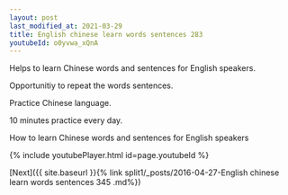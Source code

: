 ```yaml
---
layout: post
last_modified_at: 2021-03-29
title: English chinese learn words sentences 283 
youtubeId: o0yvwa_xQnA
---
```

 
 
Helps to learn Chinese words and sentences for English speakers.

Opportunitiy to repeat the words sentences. 

Practice Chinese language. 
 
10 minutes practice every day. 
 
How to learn Chinese words and sentences for English speakers 
 
{% include youtubePlayer.html id=page.youtubeId %}
 
 
[Next]({{ site.baseurl }}{% link  split1/_posts/2016-04-27-English chinese learn words sentences 345 .md%})
 
